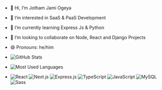 - 👋 Hi, I’m Jotham Jami Ogeya
- 👀 I’m interested in SaaS & PaaS Development
- 🌱 I’m currently learning Express Js & Python
- 💞️ I’m looking to collaborate on Node, React and Django Projects
- 😄 Pronouns: he/him

- ![GitHub Stats](https://github-readme-stats.vercel.app/api?username=avocademia&show_icons=true&theme=radical)
- ![Most Used Languages](https://github-readme-stats.vercel.app/api/top-langs/?username=YOUR_GITHUB_USERNAME&layout=compact&hide=html)


- ![React](https://img.shields.io/badge/React-%2361DAFB.svg?style=for-the-badge&logo=react&logoColor=white)
![Next.js](https://img.shields.io/badge/Next.js-%23000000.svg?style=for-the-badge&logo=next.js&logoColor=white)
![Express.js](https://img.shields.io/badge/Express.js-%23404d59.svg?style=for-the-badge&logo=express&logoColor=white)
![TypeScript](https://img.shields.io/badge/TypeScript-%23007ACC.svg?style=for-the-badge&logo=typescript&logoColor=white)
![JavaScript](https://img.shields.io/badge/JavaScript-%23F7DF1E.svg?style=for-the-badge&logo=javascript&logoColor=black)
![MySQL](https://img.shields.io/badge/MySQL-%234479A1.svg?style=for-the-badge&logo=mysql&logoColor=white)
![Sass](https://img.shields.io/badge/Sass-%23CC6699.svg?style=for-the-badge&logo=sass&logoColor=white)





<!---
avocademia/avocademia is a ✨ special ✨ repository because its `README.md` (this file) appears on your GitHub profile.
You can click the Preview link to take a look at your changes.
--->
